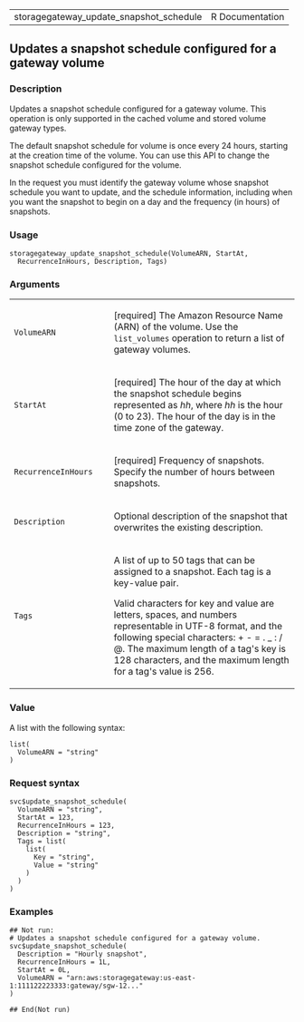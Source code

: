 <table style="width: 100%;">
<tbody>
<tr class="odd">
<td>storagegateway_update_snapshot_schedule</td>
<td style="text-align: right;">R Documentation</td>
</tr>
</tbody>
</table>

## Updates a snapshot schedule configured for a gateway volume

### Description

Updates a snapshot schedule configured for a gateway volume. This
operation is only supported in the cached volume and stored volume
gateway types.

The default snapshot schedule for volume is once every 24 hours,
starting at the creation time of the volume. You can use this API to
change the snapshot schedule configured for the volume.

In the request you must identify the gateway volume whose snapshot
schedule you want to update, and the schedule information, including
when you want the snapshot to begin on a day and the frequency (in
hours) of snapshots.

### Usage

    storagegateway_update_snapshot_schedule(VolumeARN, StartAt,
      RecurrenceInHours, Description, Tags)

### Arguments

<table>
<colgroup>
<col style="width: 35%" />
<col style="width: 65%" />
</colgroup>
<tbody>
<tr class="odd">
<td><code
id="storagegateway_update_snapshot_schedule_:_VolumeARN">VolumeARN</code></td>
<td><p>[required] The Amazon Resource Name (ARN) of the volume. Use the
<code>list_volumes</code> operation to return a list of gateway
volumes.</p></td>
</tr>
<tr class="even">
<td><code
id="storagegateway_update_snapshot_schedule_:_StartAt">StartAt</code></td>
<td><p>[required] The hour of the day at which the snapshot schedule
begins represented as <em>hh</em>, where <em>hh</em> is the hour (0 to
23). The hour of the day is in the time zone of the gateway.</p></td>
</tr>
<tr class="odd">
<td><code
id="storagegateway_update_snapshot_schedule_:_RecurrenceInHours">RecurrenceInHours</code></td>
<td><p>[required] Frequency of snapshots. Specify the number of hours
between snapshots.</p></td>
</tr>
<tr class="even">
<td><code
id="storagegateway_update_snapshot_schedule_:_Description">Description</code></td>
<td><p>Optional description of the snapshot that overwrites the existing
description.</p></td>
</tr>
<tr class="odd">
<td><code
id="storagegateway_update_snapshot_schedule_:_Tags">Tags</code></td>
<td><p>A list of up to 50 tags that can be assigned to a snapshot. Each
tag is a key-value pair.</p>
<p>Valid characters for key and value are letters, spaces, and numbers
representable in UTF-8 format, and the following special characters: + -
= . _ : / @. The maximum length of a tag's key is 128 characters, and
the maximum length for a tag's value is 256.</p></td>
</tr>
</tbody>
</table>

### Value

A list with the following syntax:

    list(
      VolumeARN = "string"
    )

### Request syntax

    svc$update_snapshot_schedule(
      VolumeARN = "string",
      StartAt = 123,
      RecurrenceInHours = 123,
      Description = "string",
      Tags = list(
        list(
          Key = "string",
          Value = "string"
        )
      )
    )

### Examples

    ## Not run: 
    # Updates a snapshot schedule configured for a gateway volume.
    svc$update_snapshot_schedule(
      Description = "Hourly snapshot",
      RecurrenceInHours = 1L,
      StartAt = 0L,
      VolumeARN = "arn:aws:storagegateway:us-east-1:111122223333:gateway/sgw-12..."
    )

    ## End(Not run)
